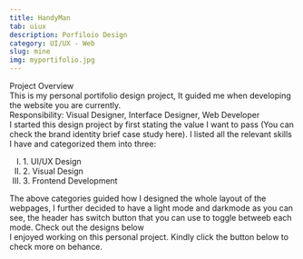 ```yaml
---
title: HandyMan
tab: uiux
description: Porfiloio Design
category: UI/UX - Web
slug: mine
img: myportifolio.jpg
---
```


<div class="lg:p-4 pt-4 mb-4 text-pryColor font-bold text-2xl lg:text-4xl">
  Project Overview
</div>

<div class="lg:p-4 mb-4 leading-9">
This is my personal portifolio design project, It guided me when developing the website you are currently.
<div class="pt-4 ">
 <span class = "text-pryColor font-bold"> Responsibility:</span> Visual Designer, Interface Designer, Web Developer
</div>
</div>

<div class=" pt-4 lg:p-4 mb-4 leading-9">
I started this design project by first stating the value I want to pass (You can check the brand identity brief case study <nuxt-link to= "/" class = "text-pryColor">here</nuxt-link>). I listed all the relevant skills I have and categorized them into three:
  <ol type="I" class ="pl-4 pt-4">
    <li> 1. UI/UX Design</li>
    <li>2. Visual Design</li>
    <li>3. Frontend Development</li>
  </ol>
  <div class = "pt-4">
    The above categories guided how I designed the whole layout of the webpages, I further decided to have a light mode and darkmode as you can see, the header has switch button that you can use to toggle betweeb each mode. Check out the designs below 
  </div>
</div>

  <div class="mt-14">
    <div><dynamic-image filename="lightmode.png"></dynamic-image> </div>
    <div Class = "mt-14"><dynamic-image filename="Darkmode.png"></dynamic-image> </div>
  </div>

<!--more-->

  <div class="mt-14 pt-4 lg:p-4 mb-4 leading-9">
    I enjoyed working on this personal project. Kindly click the button below to check more on behance.
  </div>

<btn3 class ="mt-4" text="See More" href="https://www.behance.net/gallery/121511065/UX-Portifolio-website-Landing-Page"> </btn3 >
